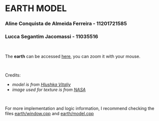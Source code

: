 <h1> EARTH MODEL </h1>

<h3> Aline Conquista de Almeida Ferreira - 11201721585 </h3>
<h3> Lucca Segantim Jacomassi - 11035516 </h3>

<br />

The <strong>earth</strong> can be accessed [here](https://lulcca.github.io/abcg/earth/), you can zoom it with your mouse.

<br />

Credits: 
- <i>model is from [Hlushka Vitaliy](https://www.turbosquid.com/pt_br/3d-models/3d-planet-earth-model-1553478)</i>
- <i>image used for texture is from [NASA](https://svs.gsfc.nasa.gov/3404)</i>

<br />

For more implementation and logic information, I recommend checking the files [earth/window.cpp](https://github.com/lulcca/abcg/blob/main/examples/earth/window.cpp) and [earth/model.cpp](https://github.com/lulcca/abcg/blob/main/examples/earth/model.cpp)
